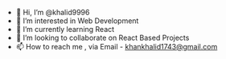 - 👋 Hi, I’m @khalid9996
- 👀 I’m interested in Web Development 
- 🌱 I’m currently learning React 
- 💞️ I’m looking to collaborate on React Based Projects
- 📫 How to reach me , via Email - khankhalid1743@gmail.com

<!---
khalid9996/khalid9996 is a ✨ special ✨ repository because its `README.md` (this file) appears on your GitHub profile.
You can click the Preview link to take a look at your changes.
--->
